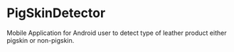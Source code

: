# PigSkinDetector
Mobile Application for Android user to detect type of leather product either pigskin or non-pigskin. 
